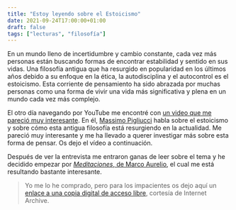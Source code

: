 ```yaml
---
title: "Estoy leyendo sobre el Estoicismo"
date: 2021-09-24T17:00:00+01:00
draft: false
tags: ["lecturas", "filosofía"]
---
```


En un mundo lleno de incertidumbre y cambio constante, cada vez más
personas están buscando formas de encontrar estabilidad y sentido en sus
vidas. Una filosofía antigua que ha resurgido en popularidad en los
últimos años debido a su enfoque en la ética, la autodisciplina y el
autocontrol es el estoicismo. Esta corriente de pensamiento ha sido
abrazada por muchas personas como una forma de vivir una vida más
significativa y plena en un mundo cada vez más complejo.

El otro día navegando por YouTube me encontré con [un video que me pareció muy interesante](https://www.youtube.com/watch?v=WisWde4lZdQ).
En él, [Massimo Pigliucci](https://en.wikipedia.org/wiki/Massimo_Pigliucci) habla sobre
el estoicismo y sobre cómo esta antigua filosofía está resurgiendo en la
actualidad. Me pareció muy interesante y me ha llevado a querer
investigar más sobre esta forma de pensar. Os dejo el vídeo a
continuación.

<!-- ::: iframe
::: {#player}
:::

::: player-unavailable
# Se ha producido un error. {#se-ha-producido-un-error. .message}

::: submessage
[Prueba a ver el vídeo en
www.youtube.com](https://www.youtube.com/watch?v=WisWde4lZdQ){target="_blank"}
o habilita JavaScript si está desactivado en tu navegador.
:::
:::
::: -->

Después de ver la entrevista me entraron ganas de leer sobre el tema y
he decidido empezar por [*Meditaciones*, de Marco
Aurelio](https://es.wikipedia.org/wiki/Meditaciones), el cual me está
resultando bastante interesante.

> Yo me lo he comprado, pero para los impacientes os dejo aquí un
> [enlace a una copia digital de acceso
> libre](https://archive.org/details/marcusaurelius_obrasdelosmoralistasgriegos_1888/page/n7/mode/2up),
> cortesía de Internet Archive.
